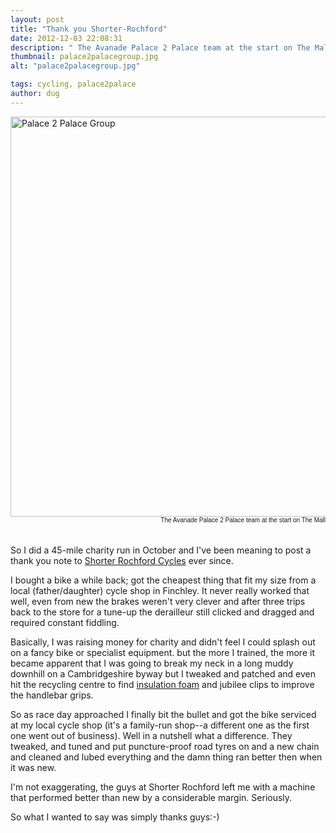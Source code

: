 ```yaml
---
layout: post
title: "Thank you Shorter-Rochford"
date: 2012-12-03 22:08:31
description: " The Avanade Palace 2 Palace team at the start on The Mall So I did a 45-mile charity run in October and I&#8217;ve been meaning to post a thank you note to Shorter Rochford Cycles ever since. I bought&#8230;"
thumbnail: palace2palacegroup.jpg
alt: "palace2palacegroup.jpg"

tags: cycling, palace2palace
author: dug
---
```


<p><a href="http://donkeyontheedge.com/assets_c/2012/12/palace2palacegroup-972.html" onclick="window.open('http://donkeyontheedge.com/assets_c/2012/12/palace2palacegroup-972.html','popup','width=1600,height=866,scrollbars=no,resizable=no,toolbar=no,directories=no,location=no,menubar=no,status=no,left=0,top=0'); return false"><img src="http://donkeyontheedge.com/assets_c/2012/12/palace2palacegroup-thumb-580x313-972.jpg" width="640" foo="313" alt="Palace 2 Palace Group"  style="" /></a>
<small style="float:right;font-family:sans-serif;font-size:10px;">The Avanade Palace 2 Palace team at the start on The Mall</small></p>

<p><br style="clear:both;" /></p>

<p>So I did a 45-mile charity run in October and I've been meaning to post a thank you note to <a href="http://www.shorter-rochford.co.uk">Shorter Rochford Cycles</a> ever since. </p>

<p>I bought a bike a while back; got the cheapest thing that fit my size from a local (father/daughter) cycle shop in Finchley. It never really worked that well, even from new the brakes weren't very clever and after three trips back to the store for a tune-up the derailleur still clicked and dragged and required constant fiddling. </p>

<p>Basically, I was raising money for charity and didn't feel I could splash out on a fancy bike or specialist equipment. but the more I trained, the more it became apparent that I was going to break my neck in a long muddy downhill on a Cambridgeshire byway but I tweaked and patched and even hit the recycling centre to find <a href="http://donkeyontheedge.com/2012/09/dyi-handlebar-grips.html">insulation foam</a> and jubilee clips to improve the handlebar grips.</p>

<p>So as race day approached I finally bit the bullet and got the bike serviced at my local cycle shop (it's a family-run shop--a different one as the first one went out of business). Well in a nutshell what a difference. They tweaked, and tuned and put puncture-proof road tyres on and a new chain and cleaned and lubed everything and the damn thing ran better then when it was new.</p>

<p>I'm not exaggerating, the guys at Shorter Rochford left me with a machine that performed better than new by a considerable margin. Seriously.</p>

<p>So what I wanted to say was simply thanks guys:-)</p>
